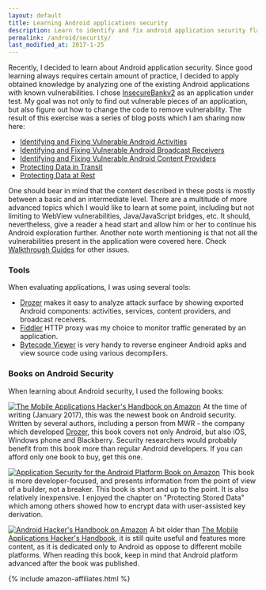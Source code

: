 ```yaml
---
layout: default
title: Learning Android applications security
description: Learn to identify and fix android application security flaws by following a series of blog posts which analyze a vulnerable application 
permalink: /android/security/
last_modified_at: 2017-1-25
---
```


Recently, I decided to learn about Android application security. Since good learning always requires certain amount of practice, I decided to apply obtained knowledge by analyzing one of the existing Android applications with known vulnerabilities. I chose [InsecureBankv2](https://github.com/dineshshetty/Android-InsecureBankv2) as an application under test. My goal was not only to find out vulnerable pieces of an application, but also figure out how to change the code to remove vulnerability. The result of this exercise was a series of blog posts which I am sharing now here:

* [Identifying and Fixing Vulnerable Android Activities](/android/security/android-vulnerabilities-insecurebank-activities)
* [Identifying and Fixing Vulnerable Android Broadcast Receivers](/android/security/android-vulnerabilities-insecurebank-broadcast-receivers)
* [Identifying and Fixing Vulnerable Android Content Providers](/android/security/android-vulnerabilities-insecurebank-content-providers)
* [Protecting Data in Transit](/android/security/android-vulnerabilities-insecurebank-data-in-transit)
* [Protecting Data at Rest](/android/security/android-vulnerabilities-insecurebank-data-at-rest)

One should bear in mind that the content described in these posts is mostly between a basic and an intermediate level. There are a multitude of more advanced topics which I would like to learn at some point, including but not limiting to WebView vulnerabilities, Java/JavaScript bridges, etc. It should, nevertheless, give a reader a head start and allow him or her to continue his Android exploration further. Another note worth mentioning is that not all the vulnerabilities present in the application were covered here. Check [Walkthrough Guides](https://github.com/dineshshetty/Android-InsecureBankv2/tree/master/Walkthroughs) for other issues.

### Tools

When evaluating applications, I was using several tools:

* [Drozer](https://labs.mwrinfosecurity.com/tools/drozer) makes it easy to analyze attack surface by showing exported Android components: activities, services, content providers, and broadcast receivers.
* [Fiddler](http://www.telerik.com/fiddler) HTTP proxy was my choice to monitor traffic generated by an application.
* [Bytecode Viewer](https://github.com/Konloch/bytecode-viewer) is very handy to reverse engineer Android apks and view source code using various decompilers.

### Books on Android Security

When learning about Android security, I used the following books:

<a target="_blank"  href="https://www.amazon.com/gp/product/1118958500/ref=as_li_tl?ie=UTF8&camp=1789&creative=9325&creativeASIN=1118958500&linkCode=as2&tag=oldbamgithubb-20&linkId=3760504b1bee942fa5155d0b3c51116e"><img border="0" src="//ws-na.amazon-adsystem.com/widgets/q?_encoding=UTF8&MarketPlace=US&ASIN=1118958500&ServiceVersion=20070822&ID=AsinImage&WS=1&Format=_SL250_&tag=oldbamgithubb-20" alt="The Mobile Applications Hacker's Handbook on Amazon" class="img-left"></a><img src="//ir-na.amazon-adsystem.com/e/ir?t=oldbamgithubb-20&l=am2&o=1&a=1118958500" width="1" height="1" border="0" alt="" style="border:none !important; margin:0px !important;" /> At the time of writing (January 2017), this was the newest book on Android security. Written by several authors, including a person from MWR - the company which developed [Drozer](https://labs.mwrinfosecurity.com/tools/drozer), this book covers not only Android, but also iOS, Windows phone and Blackberry. Security researchers would probably benefit from this book more than regular Android developers. If you can afford only one book to buy, get this one.
<div style="clear:both"/>

<a target="_blank"  href="https://www.amazon.com/gp/product/1449315070/ref=as_li_tl?ie=UTF8&camp=1789&creative=9325&creativeASIN=1449315070&linkCode=as2&tag=oldbamgithubb-20&linkId=b5e8bfb6357197b6861478d9468b85dd"><img border="0" src="//ws-na.amazon-adsystem.com/widgets/q?_encoding=UTF8&MarketPlace=US&ASIN=1449315070&ServiceVersion=20070822&ID=AsinImage&WS=1&Format=_SL250_&tag=oldbamgithubb-20" alt="Application Security for the Android Platform Book on Amazon" class="img-left"></a><img src="//ir-na.amazon-adsystem.com/e/ir?t=oldbamgithubb-20&l=am2&o=1&a=1449315070" width="1" height="1" border="0" alt="" style="border:none !important; margin:0px !important;" /> This book is more developer-focused, and presents information from the point of view of a builder, not a breaker. This book is short and up to the point. It is also relatively inexpensive. I enjoyed the chapter on "Protecting Stored Data" which among others showed how to encrypt data with user-assisted key derivation.
<div style="clear:both"/>

<a target="_blank"  href="https://www.amazon.com/gp/product/111860864X/ref=as_li_tl?ie=UTF8&camp=1789&creative=9325&creativeASIN=111860864X&linkCode=as2&tag=oldbamgithubb-20&linkId=4bc097954809f2639703ce2ff5ea026c"><img border="0" src="//ws-na.amazon-adsystem.com/widgets/q?_encoding=UTF8&MarketPlace=US&ASIN=111860864X&ServiceVersion=20070822&ID=AsinImage&WS=1&Format=_SL250_&tag=oldbamgithubb-20" alt="Android Hacker's Handbook on Amazon" class="img-left"></a><img src="//ir-na.amazon-adsystem.com/e/ir?t=oldbamgithubb-20&l=am2&o=1&a=111860864X" width="1" height="1" border="0" alt="" style="border:none !important; margin:0px !important;" /> A bit older than [The Mobile Applications Hacker's Handbook](https://www.amazon.com/gp/product/1118958500/ref=as_li_tl?ie=UTF8&camp=1789&creative=9325&creativeASIN=1118958500&linkCode=as2&tag=oldbamgithubb-20&linkId=4e7c5780febae6bd8dee0eed289bca8d), it is still quite useful and features more content, as it is dedicated only to Android as oppose to different mobile platforms. When reading this book, keep in mind that Android platform advanced after the book was published.
<div style="clear:both"/>

{% include amazon-affiliates.html %}

